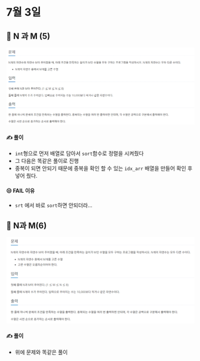 # 7월 3일

## 🚩 N 과 M (5)

[![image-20210703154027586](README.assets/image-20210703154027586.png)](https://www.acmicpc.net/problem/15654)



#### ✍ 풀이

- `int`형으로 먼저 배열로 담아서 `sort`함수로 정렬을 시켜줬다
- 그 다음은 똑같은 풀이로 진행
- 중복이 되면 안되기 때문에 중복을 확인 할 수 있는 `idx_arr` 배열을 만들어 확인 후 넣어 줬다.



#### 😒 FAIL 이유

- `srt` 에서 바로 `sort`하면 안되더라...





## 🚩 N과 M(6)

[![image-20210703160025597](README.assets/image-20210703160025597.png)](acmicpc.net/problem/15655)



#### ✍  풀이

- 위에 문제와 똑같은 풀이

